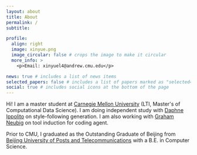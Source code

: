 ```yaml
---
layout: about
title: About
permalink: /
subtitle: 

profile:
  align: right
  image: xinyue.png
  image_circular: false # crops the image to make it circular
  more_info: >
    <p>Email: xinyuel4@andrew.cmu.edu</p>

news: true # includes a list of news items
selected_papers: false # includes a list of papers marked as "selected={true}"
social: true # includes social icons at the bottom of the page
---
```


Hi! I am a master student at [Carnegie Mellon University](https://www.cs.cmu.edu/) (LTI, Master's of Computational Data Science). I am doing independent study with [Daphne Ippolito](https://www.daphnei.com/) on style-following generation. I am also working with [Graham Neubig](https://www.phontron.com/) on tool induction for coding agent.

Prior to CMU, I graduated as the Outstanding Graduate of Beijing from [Beijing University of Posts and Telecommunications](https://www.bupt.edu.cn/) with a B.E. in Computer Science.